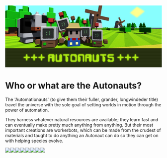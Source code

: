 ![Banner](Media/Banner.jpg)
# Who or what are the Autonauts?
The 'Automationauts' (to give them their fuller, grander, longwindeder title) travel the universe with the sole goal of setting worlds in motion through the power of automation.

They harness whatever natural resources are available; they learn fast and can eventually make pretty much anything from anything. But their most important creations are workerbots, which can be made from the crudest of materials and taught to do anything an Autonaut can do so they can get on with helping species evolve.

<image src="Media/Autonauts (1).gif" width="170px"/><image src="Media/Autonauts (2).gif" width="170px"/><image src="Media/Autonauts (3).gif" width="170px"/><image src="Media/Autonauts (4).gif" width="170px"/><image src="Media/Autonauts (5).gif" width="170px"/><image src="Media/Autonauts (6).gif" width="170px"/><image src="Media/Autonauts (7).gif" width="170px"/><image src="Media/Autonauts (8).gif" width="170px"/>
